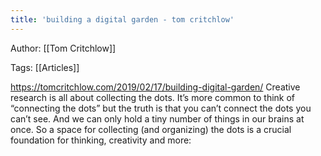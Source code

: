 ```yaml
---
title: 'building a digital garden - tom critchlow'
---
```


Author: [[Tom Critchlow]]

Tags: [[Articles]]

https://tomcritchlow.com/2019/02/17/building-digital-garden/
Creative research is all about collecting the dots. It’s more common to think of “connecting the dots” but the truth is that you can’t connect the dots you can’t see. And we can only hold a tiny number of things in our brains at once. So a space for collecting (and organizing) the dots is a crucial foundation for thinking, creativity and more:
